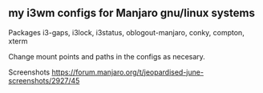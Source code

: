 my i3wm configs for Manjaro gnu/linux systems
---------------------------------------------
Packages
i3-gaps, i3lock, i3status, oblogout-manjaro, conky, compton, xterm

Change mount points and paths in the configs as necesary.

Screenshots https://forum.manjaro.org/t/jeopardised-june-screenshots/2927/45
